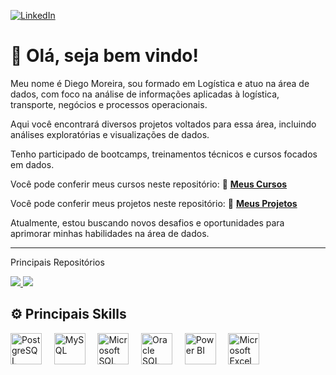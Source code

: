 <p align="left">
 <a href="https://www.linkedin.com/in/diegomoreira-analista-dados/" target="_blank">
    <img src="https://img.shields.io/badge/-LinkedIn-0A66C2?style=for-the-badge&logo=linkedin&logoColor=white" alt="LinkedIn">
  </a>
</p>

# 👋 Olá, seja bem vindo!

Meu nome é Diego Moreira, sou formado em Logística e atuo na área de dados, com foco na análise de informações aplicadas à logística, transporte, negócios e processos operacionais.

Aqui você encontrará diversos projetos voltados para essa área, incluindo análises exploratórias e visualizações de dados.

Tenho participado de bootcamps, treinamentos técnicos e cursos focados em dados.

Você pode conferir meus cursos neste repositório: 📘 **[Meus Cursos](https://github.com/Diego86MMoreira/Cursos)**

Você pode conferir meus projetos neste repositório: 📂 **[Meus Projetos](https://github.com/Diego86MMoreira?tab=repositories)**

Atualmente, estou buscando novos desafios e oportunidades para aprimorar minhas habilidades na área de dados.

---
Principais Repositórios

<div align="left">

<a href="https://github.com/Diego86MMoreira/PowerBI_DataScience" target="_blank">
  <img src="https://github-readme-stats.vercel.app/api/pin/?username=Diego86MMoreira&repo=PowerBI_DataScience&title_color=9b59b6&text_color=ffffff&icon_color=9b59b6&bg_color=000000&hide_border=true" />
</a>

<a href="https://github.com/Diego86MMoreira/Cursos" target="_blank">
  <img src="https://github-readme-stats.vercel.app/api/pin/?username=Diego86MMoreira&repo=Cursos&title_color=9b59b6&text_color=ffffff&icon_color=9b59b6&bg_color=000000&hide_border=true" />
</a>

</div>

  
## ⚙️ Principais Skills

<p align="left">
  <img src="https://cdn.jsdelivr.net/gh/devicons/devicon/icons/postgresql/postgresql-original.svg" alt="PostgreSQL" title="PostgreSQL" width="50" />
  &nbsp;&nbsp;&nbsp;
  <img src="https://cdn.jsdelivr.net/gh/devicons/devicon/icons/mysql/mysql-original.svg" alt="MySQL" title="MySQL" width="50" />
  &nbsp;&nbsp;&nbsp;
  <img src="https://img.icons8.com/color/48/000000/microsoft-sql-server.png" alt="Microsoft SQL Server" title="Microsoft SQL Server" width="50" />
  &nbsp;&nbsp;&nbsp;
  <img src="https://img.icons8.com/color/48/000000/oracle-logo.png" alt="Oracle SQL" title="Oracle SQL" width="50" />
  &nbsp;&nbsp;&nbsp;
  <img src="https://img.icons8.com/color/48/000000/power-bi.png" alt="Power BI" title="Power BI" width="50" />
  &nbsp;&nbsp;&nbsp;
  <img src="https://img.icons8.com/color/48/000000/microsoft-excel-2019--v1.png" alt="Microsoft Excel" title="Microsoft Excel" width="50" />
</p>

